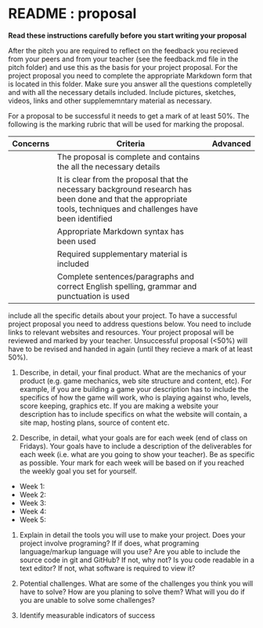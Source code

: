# README : proposal

__Read these instructions carefully before you start writing your proposal__

After the pitch you are required to reflect on the feedback you recieved from your peers and from your teacher (see the feedback.md file in the pitch folder) and use this as the basis for your project proposal. For the project proposal you need to complete the appropriate Markdown form that is located in this folder. Make sure you answer all the questions completelly and with all the necessary details included. Include pictures, sketches, videos, links and other supplememntary material as necessary.

For a proposal to be successful it needs to get a mark of at least 50%. The following is the marking rubric that will be used for marking the proposal.

| Concerns | Criteria | Advanced |
| ---| --- | --- |
| | The proposal is complete and contains the all the necessary details | |
| | It is clear from the proposal that the necessary background research has been done and that the appropriate tools, techniques and challenges have been identified | |
| | Appropriate Markdown syntax has been used | |
| | Required supplementary material is included | |
| | Complete sentences/paragraphs and correct English spelling, grammar and punctuation is used | |


include all the specific details about your project. To have a successful project proposal you need to address questions below. You need to include links to relevant websites and resources. Your project proposal will be reviewed and marked by your teacher. Unsuccessful proposal (<50%) will have to be revised and handed in again (until they recieve a mark of at least 50%).

1. Describe, in detail, your final product. What are the mechanics of your product (e.g. game mechanics, web site structure and content, etc). For example, if you are building a game your description has to include the specifics of how the game will work, who is playing against who, levels, score keeping, graphics etc. If you are making a website your description has to include specifics on what the website will contain, a site map, hosting plans, source of content etc.

1. Describe, in detail, what your goals are for each week (end of class on Fridays). Your goals have to include a description of the deliverables for each week (i.e. what are you going to show your teacher). Be as specific as possible. Your mark for each week will be based on if you reached the weekly goal you set for yourself. 
  * Week 1:
  * Week 2:
  * Week 3:
  * Week 4:
  * Week 5:
  
1. Explain in detail the tools you will use to make your project. Does your project involve programing? If if does, what programing language/markup language will you use? Are you able to include the source code in git and GitHub? If not, why not? Is you code readable in a text editor? If not, what software is required to view it?

1. Potential challenges. What are some of the challenges you think you will have to solve? How are you planing to solve them? What will you do if you are unable to solve some challenges?

1. Identify measurable indicators of success

